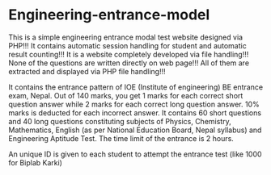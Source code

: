 # Engineering-entrance-model

This is a simple engineering entrance modal test website designed via PHP!!! It contains automatic session handling for student and automatic result counting!!!
It is a website completely developed via file handling!!! None of the questions are written directly on web page!!! All of them are extracted and displayed via PHP file handling!!!

It contains the entrance pattern of IOE (Institute of engineering) BE entrance exam, Nepal. Out of 140 marks, you get 1 marks for each correct short question answer while 2 marks for each correct long question answer. 10% marks is deducted for each incorrect answer. It contains 60 short questions and 40 long questions constituting subjects of Physics, Chemistry, Mathematics, English (as per National Education Board, Nepal syllabus) and Engineering Aptitude Test. The time limit of the entrance is 2 hours.

An unique ID is given to each student to attempt the entrance test (like 1000 for Biplab Karki)
